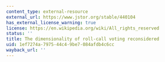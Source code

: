 ```yaml
---
content_type: external-resource
external_url: https://www.jstor.org/stable/440104
has_external_license_warning: true
license: https://en.wikipedia.org/wiki/All_rights_reserved
status: ''
title: The dimensionality of roll-call voting reconsidered
uid: 1ef7274a-7975-44c4-9be7-084afdb4c6cc
wayback_url: ''
---
```

